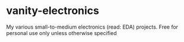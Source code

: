 # vanity-electronics
My various small-to-medium electronics (read: EDA) projects. Free for personal use only unless otherwise specified
